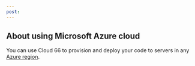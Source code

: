 ```yaml
---
post: 
---
```


## About using Microsoft Azure cloud

You can use Cloud 66 to provision and deploy your code to servers in any [Azure region](http://developers.cloud66.com/#introduction-cloud-vendor-instance-regions).


